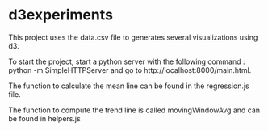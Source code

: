 # d3experiments


This project uses the data.csv file to generates several visualizations using d3.

To start the project, start a python server with the following command : python -m SimpleHTTPServer and go to http://localhost:8000/main.html.


The function to calculate the mean line can be found in the regression.js file.

The function to compute the trend line is called movingWindowAvg and can be found in helpers.js



